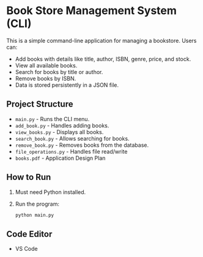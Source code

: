 # Book Store Management System (CLI)

This is a simple command-line application for managing a bookstore. Users can:

- Add books with details like title, author, ISBN, genre, price, and stock.
- View all available books.
- Search for books by title or author.
- Remove books by ISBN.
- Data is stored persistently in a JSON file.

## Project Structure
- `main.py` - Runs the CLI menu.
- `add_book.py` - Handles adding books.
- `view_books.py` - Displays all books.
- `search_book.py` - Allows searching for books.
- `remove_book.py` - Removes books from the database.
- `file_operations.py` - Handles file read/write
- `books.pdf` - Application Design Plan

## How to Run
1. Must need Python installed.
2. Run the program:
   
   ```sh
   python main.py

## Code Editor
- VS Code
